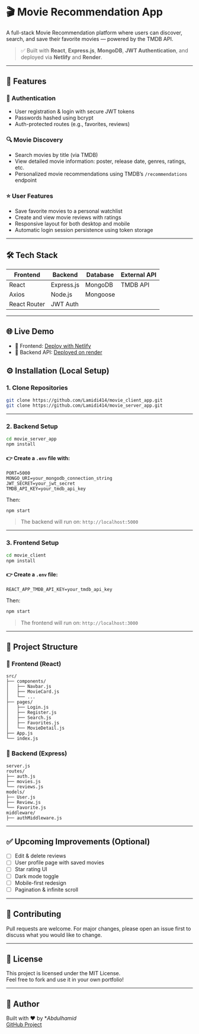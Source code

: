 # 🎬 Movie Recommendation App

A full-stack Movie Recommendation platform where users can discover, search, and save their favorite movies — powered by the TMDB API.

> ✅ Built with **React**, **Express.js**, **MongoDB**, **JWT Authentication**, and deployed via **Netlify** and **Render**.

---

## 📌 Features

### 🔐 Authentication
- User registration & login with secure JWT tokens
- Passwords hashed using bcrypt
- Auth-protected routes (e.g., favorites, reviews)

### 🔍 Movie Discovery
- Search movies by title (via TMDB)
- View detailed movie information: poster, release date, genres, ratings, etc.
- Personalized movie recommendations using TMDB’s `/recommendations` endpoint

### ⭐ User Features
- Save favorite movies to a personal watchlist
- Create and view movie reviews with ratings
- Responsive layout for both desktop and mobile
- Automatic login session persistence using token storage

---

## 🛠️ Tech Stack

| Frontend      | Backend       | Database  | External API |
|---------------|---------------|-----------|--------------|
| React         | Express.js     | MongoDB   | TMDB API     |
| Axios         | Node.js        | Mongoose  |              |
| React Router  | JWT Auth       |           |              |

---

## 🌐 Live Demo

- 🔗 Frontend: [Deploy with Netlify](link_is_loading...)
- 🔗 Backend API: [Deployed on render](https://movie-api-server.onrender.com/)


## ⚙️ Installation (Local Setup)

### 1. Clone Repositories

```bash
git clone https://github.com/Lamidi414/movie_client_app.git
git clone https://github.com/Lamidi414/movie_server_app.git
```

---

### 2. Backend Setup

```bash
cd movie_server_app
npm install
```

#### 👉 Create a `.env` file with:

```env
PORT=5000
MONGO_URI=your_mongodb_connection_string
JWT_SECRET=your_jwt_secret
TMDB_API_KEY=your_tmdb_api_key
```

Then:

```bash
npm start
```

> The backend will run on: `http://localhost:5000`

---

### 3. Frontend Setup

```bash
cd movie_client
npm install
```

#### 👉 Create a `.env` file:

```env
REACT_APP_TMDB_API_KEY=your_tmdb_api_key
```

Then:

```bash
npm start
```

> The frontend will run on: `http://localhost:3000`

---

## 📁 Project Structure

### 🔹 Frontend (React)
```
src/
├── components/
│   ├── Navbar.js
│   ├── MovieCard.js
│   └── ...
├── pages/
│   ├── Login.js
│   ├── Register.js
│   ├── Search.js
│   ├── Favorites.js
│   └── MovieDetail.js
├── App.js
└── index.js
```

### 🔹 Backend (Express)
```
server.js
routes/
├── auth.js
├── movies.js
└── reviews.js
models/
├── User.js
├── Review.js
└── Favorite.js
middleware/
├── authMiddleware.js
```

---

## ✅ Upcoming Improvements (Optional)

- [ ] Edit & delete reviews
- [ ] User profile page with saved movies
- [ ] Star rating UI
- [ ] Dark mode toggle
- [ ] Mobile-first redesign
- [ ] Pagination & infinite scroll

---

## 🤝 Contributing

Pull requests are welcome. For major changes, please open an issue first to discuss what you would like to change.

---

## 📝 License

This project is licensed under the MIT License.  
Feel free to fork and use it in your own portfolio!

---

## 🙋 Author

Built with ❤️ by **Abdulhamid*  
[GitHub Project](https://github.com/Lamidi414)
